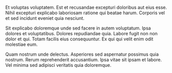 Et voluptas voluptatem. Est et recusandae excepturi doloribus aut eius esse. Nihil excepturi explicabo laboriosam ratione qui beatae harum. Corporis vel et sed incidunt eveniet quia nesciunt.
 Sit explicabo doloremque unde sed facere in autem voluptatum. Ipsa dolores et voluptatibus. Dolores repudiandae quia. Labore fugit non non dolor et qui. Totam facilis eius consequuntur. Ex qui qui velit enim odit molestiae eum.
 Quam nostrum unde delectus. Asperiores sed aspernatur possimus quia nostrum. Rerum reprehenderit accusantium. Ipsa vitae sit ipsam et labore. Vel minima sed adipisci veritatis quia doloremque.